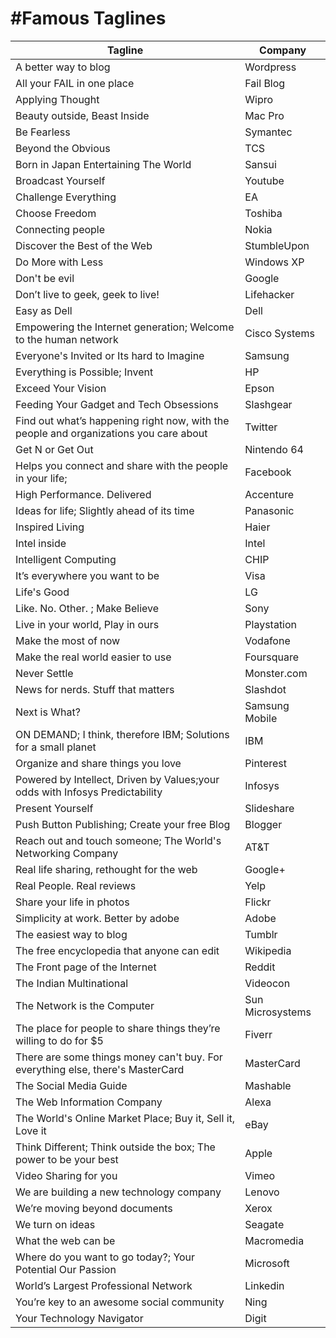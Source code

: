 #Famous Taglines
================================


Tagline | Company 
------------ | -------------
A better way to blog|Wordpress
All your FAIL in one place| Fail Blog
Applying Thought|Wipro
Beauty outside, Beast Inside|Mac Pro
Be Fearless|Symantec
Beyond the Obvious|TCS
Born in Japan Entertaining The World|Sansui
Broadcast Yourself|Youtube
Challenge Everything|EA
Choose Freedom|Toshiba
Connecting people|Nokia
Discover the Best of the Web| StumbleUpon
Do More with Less|Windows XP
Don't be evil|Google
Don’t live to geek, geek to live! |Lifehacker
Easy as Dell|Dell
Empowering the Internet generation; Welcome to the human network|Cisco Systems
Everyone's Invited or Its hard to Imagine|Samsung
Everything is Possible; Invent|HP
Exceed Your Vision | Epson
Feeding Your Gadget and Tech Obsessions|Slashgear
Find out what’s happening right now, with the people and organizations you care about|Twitter
Get N or Get Out|Nintendo 64
Helps you connect and share with the people in your life; | Facebook
High Performance. Delivered|Accenture
Ideas for life; Slightly ahead of its time | Panasonic
Inspired Living|Haier
Intel inside|Intel
Intelligent Computing |CHIP
It’s everywhere you want to be|Visa
Life's Good|LG
Like. No. Other. ; Make Believe|Sony
Live in your world, Play in ours|Playstation
Make the most of now| Vodafone
Make the real world easier to use|Foursquare
Never Settle |Monster.com
News for nerds. Stuff that matters|Slashdot
Next is What?|Samsung Mobile
ON DEMAND; I think, therefore IBM; Solutions for a small planet|IBM
Organize and share things you love|Pinterest
Powered by Intellect, Driven by Values;your odds with Infosys Predictability|Infosys
Present Yourself|Slideshare
Push Button Publishing; Create your free Blog|Blogger
Reach out and touch someone; The World's Networking Company|AT&T
Real life sharing, rethought for the web|Google+
Real People. Real reviews|Yelp
Share your life in photos|Flickr
Simplicity at work. Better by adobe|Adobe
The easiest way to blog|Tumblr
The free encyclopedia that anyone can edit|Wikipedia
The Front page of the Internet|Reddit
The Indian Multinational|Videocon
The Network is the Computer|Sun Microsystems
The place for people to share things they’re willing to do for $5| Fiverr
There are some things money can't buy. For everything else, there's MasterCard| MasterCard
The Social Media Guide| Mashable
The Web Information Company|Alexa
The World's Online Market Place; Buy it, Sell it, Love it|eBay
Think Different; Think outside the box; The power to be your best|Apple
Video Sharing for you|Vimeo
We are building a new technology company|Lenovo
We’re moving beyond documents|Xerox
We turn on ideas|Seagate
What the web can be|Macromedia
Where do you want to go today?; Your Potential Our Passion |Microsoft
World’s Largest Professional Network|Linkedin
You’re key to an awesome social community|Ning
Your Technology Navigator|Digit


